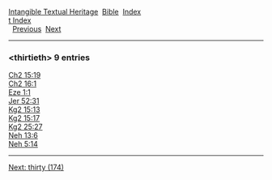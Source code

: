 [Intangible Textual Heritage](../../index)  [Bible](../index) 
[Index](index)   
[t Index](_t_)  
  [Previous](c11507)  [Next](c11509) 

------------------------------------------------------------------------

### &lt;thirtieth&gt; 9 entries

[Ch2 15:19](../kjv/ch2015.htm#019)  
[Ch2 16:1](../kjv/ch2016.htm#001)  
[Eze 1:1](../kjv/eze001.htm#001)  
[Jer 52:31](../kjv/jer052.htm#031)  
[Kg2 15:13](../kjv/kg2015.htm#013)  
[Kg2 15:17](../kjv/kg2015.htm#017)  
[Kg2 25:27](../kjv/kg2025.htm#027)  
[Neh 13:6](../kjv/neh013.htm#006)  
[Neh 5:14](../kjv/neh005.htm#014)  

------------------------------------------------------------------------

[Next: thirty (174)](c11509)
